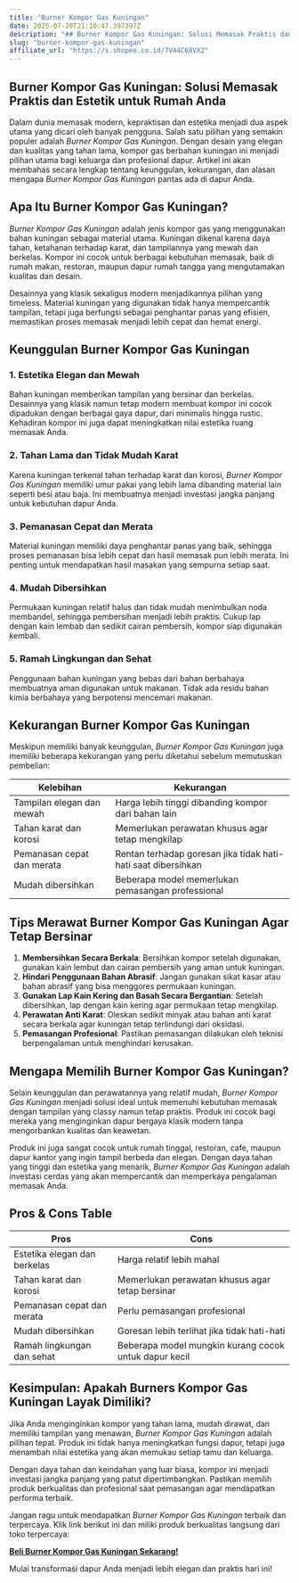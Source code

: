 ```yaml
---
title: "Burner Kompor Gas Kuningan"
date: 2025-07-20T21:10:47.397397Z
description: "## Burner Kompor Gas Kuningan: Solusi Memasak Praktis dan Estetik untuk Rumah Anda..."
slug: "burner-kompor-gas-kuningan"
affiliate_url: "https://s.shopee.co.id/7V44C68VX2"
---
```

## Burner Kompor Gas Kuningan: Solusi Memasak Praktis dan Estetik untuk Rumah Anda

Dalam dunia memasak modern, kepraktisan dan estetika menjadi dua aspek utama yang dicari oleh banyak pengguna. Salah satu pilihan yang semakin populer adalah *Burner Kompor Gas Kuningan*. Dengan desain yang elegan dan kualitas yang tahan lama, kompor gas berbahan kuningan ini menjadi pilihan utama bagi keluarga dan profesional dapur. Artikel ini akan membahas secara lengkap tentang keunggulan, kekurangan, dan alasan mengapa *Burner Kompor Gas Kuningan* pantas ada di dapur Anda.

## Apa Itu Burner Kompor Gas Kuningan?

*Burner Kompor Gas Kuningan* adalah jenis kompor gas yang menggunakan bahan kuningan sebagai material utama. Kuningan dikenal karena daya tahan, ketahanan terhadap karat, dan tampilannya yang mewah dan berkelas. Kompor ini cocok untuk berbagai kebutuhan memasak, baik di rumah makan, restoran, maupun dapur rumah tangga yang mengutamakan kualitas dan desain.

Desainnya yang klasik sekaligus modern menjadikannya pilihan yang timeless. Material kuningan yang digunakan tidak hanya mempercantik tampilan, tetapi juga berfungsi sebagai penghantar panas yang efisien, memastikan proses memasak menjadi lebih cepat dan hemat energi.

## Keunggulan Burner Kompor Gas Kuningan

### 1. Estetika Elegan dan Mewah

Bahan kuningan memberikan tampilan yang bersinar dan berkelas. Desainnya yang klasik namun tetap modern membuat kompor ini cocok dipadukan dengan berbagai gaya dapur, dari minimalis hingga rustic. Kehadiran kompor ini juga dapat meningkatkan nilai estetika ruang memasak Anda.

### 2. Tahan Lama dan Tidak Mudah Karat

Karena kuningan terkenal tahan terhadap karat dan korosi, *Burner Kompor Gas Kuningan* memiliki umur pakai yang lebih lama dibanding material lain seperti besi atau baja. Ini membuatnya menjadi investasi jangka panjang untuk kebutuhan dapur Anda.

### 3. Pemanasan Cepat dan Merata

Material kuningan memiliki daya penghantar panas yang baik, sehingga proses pemanasan bisa lebih cepat dan hasil memasak pun lebih merata. Ini penting untuk mendapatkan hasil masakan yang sempurna setiap saat.

### 4. Mudah Dibersihkan

Permukaan kuningan relatif halus dan tidak mudah menimbulkan noda membandel, sehingga pembersihan menjadi lebih praktis. Cukup lap dengan kain lembab dan sedikit cairan pembersih, kompor siap digunakan kembali.

### 5. Ramah Lingkungan dan Sehat

Penggunaan bahan kuningan yang bebas dari bahan berbahaya membuatnya aman digunakan untuk makanan. Tidak ada residu bahan kimia berbahaya yang berpotensi mencemari makanan.

## Kekurangan Burner Kompor Gas Kuningan

Meskipun memiliki banyak keunggulan, *Burner Kompor Gas Kuningan* juga memiliki beberapa kekurangan yang perlu diketahui sebelum memutuskan pembelian:

| Kelebihan | Kekurangan |
|------------|-------------|
| Tampilan elegan dan mewah | Harga lebih tinggi dibanding kompor dari bahan lain |
| Tahan karat dan korosi | Memerlukan perawatan khusus agar tetap mengkilap |
| Pemanasan cepat dan merata | Rentan terhadap goresan jika tidak hati-hati saat dibersihkan |
| Mudah dibersihkan | Beberapa model memerlukan pemasangan professional |

## Tips Merawat Burner Kompor Gas Kuningan Agar Tetap Bersinar

1. **Membersihkan Secara Berkala**: Bersihkan kompor setelah digunakan, gunakan kain lembut dan cairan pembersih yang aman untuk kuningan.
2. **Hindari Penggunaan Bahan Abrasif**: Jangan gunakan sikat kasar atau bahan abrasif yang bisa menggores permukaan kuningan.
3. **Gunakan Lap Kain Kering dan Basah Secara Bergantian**: Setelah dibersihkan, lap dengan kain kering agar permukaan tetap mengkilap.
4. **Perawatan Anti Karat**: Oleskan sedikit minyak atau bahan anti karat secara berkala agar kuningan tetap terlindungi dari oksidasi.
5. **Pemasangan Profesional**: Pastikan pemasangan dilakukan oleh teknisi berpengalaman untuk menghindari kerusakan.

## Mengapa Memilih Burner Kompor Gas Kuningan?

Selain keunggulan dan perawatannya yang relatif mudah, *Burner Kompor Gas Kuningan* menjadi solusi ideal untuk memenuhi kebutuhan memasak dengan tampilan yang classy namun tetap praktis. Produk ini cocok bagi mereka yang menginginkan dapur bergaya klasik modern tanpa mengorbankan kualitas dan keawetan.

Produk ini juga sangat cocok untuk rumah tinggal, restoran, cafe, maupun dapur kantor yang ingin tampil berbeda dan elegan. Dengan daya tahan yang tinggi dan estetika yang menarik, *Burner Kompor Gas Kuningan* adalah investasi cerdas yang akan mempercantik dan memperkaya pengalaman memasak Anda.

## Pros & Cons Table

| **Pros** | **Cons** |
|------------|--------------|
| Estetika elegan dan berkelas | Harga relatif lebih mahal |
| Tahan karat dan korosi | Memerlukan perawatan khusus agar tetap bersinar |
| Pemanasan cepat dan merata | Perlu pemasangan profesional |
| Mudah dibersihkan | Goresan lebih terlihat jika tidak hati-hati |
| Ramah lingkungan dan sehat | Beberapa model mungkin kurang cocok untuk dapur kecil |

## Kesimpulan: Apakah Burners Kompor Gas Kuningan Layak Dimiliki?

Jika Anda menginginkan kompor yang tahan lama, mudah dirawat, dan memiliki tampilan yang menawan, *Burner Kompor Gas Kuningan* adalah pilihan tepat. Produk ini tidak hanya meningkatkan fungsi dapur, tetapi juga menambah nilai estetika yang akan memukau setiap tamu dan keluarga.

Dengan daya tahan dan keindahan yang luar biasa, kompor ini menjadi investasi jangka panjang yang patut dipertimbangkan. Pastikan memilih produk berkualitas dan profesional saat pemasangan agar mendapatkan performa terbaik.

Jangan ragu untuk mendapatkan *Burner Kompor Gas Kuningan* terbaik dan terpercaya. Klik link berikut ini dan miliki produk berkualitas langsung dari toko terpercaya: 

[**Beli Burner Kompor Gas Kuningan Sekarang!**](https://s.shopee.co.id/7V44C68VX2)

Mulai transformasi dapur Anda menjadi lebih elegan dan praktis hari ini!